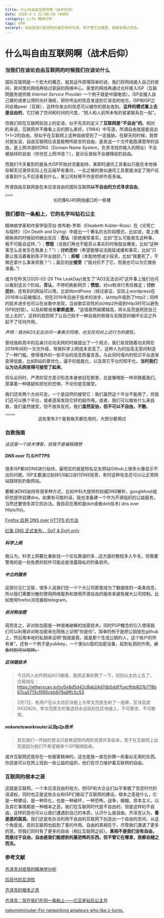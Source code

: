 ```yaml
---
title: 什么叫自由互联网啊（战术后仰）
date: 2020-3-1 22:00:59 +0800
category: Life 精神分析
tags: GFW
excerpt: 自由是我们能想到的最恐怖的东西，但不管它在哪里，我都会随之而去。
---
```




# 什么叫自由互联网啊（战术后仰）



### 当我们在谈论自由互联网的时候我们在谈论什么

国际互联网是一个宏大的概念，就其运作原理简单的说，我们将网线接入自己的房间，房间里的网线再经过家庭的网络中心，家里的网线再通过光纤接入ISP（互联网服务提供商 *Internet Service Provider* 一个例子就是中国电信）。ISP会接入自己建的或者公用的光纤海缆，把你传出的信息发送到它该去的地方。ISP和ISP之间会做peer（互联），这样你发出的信息可以被你的朋友收到。**这样的模式看上去是自由的**，它打破了空间和时间的尺度，“把人和人前所未有的紧紧联系在一起”。



但我们却在互联网前加上的定语，似乎先天的定义了**互联网是“不自由”的**。相对的来说，互联网并不像看上去的那么美好。《1984》中写道，所谓自由就是能说出1+1=2的自由。但似乎在互联网上这种自由受到了一定威胁。在聊天的时候，我曾对朋友说，自由互联网应该是能畅所欲言的自由，是发送一个文件能跑满宽带的自由，是上网冲浪时DNS（Domain Name System，负责寻找你输入的网址）不会被劫持的自由（你也在上网冲浪？），是论坛发帖不会被降权的自由。

而我们今天看到的是各大ISP开始对流量劫持，某即时通讯工具看似只能在本地保存聊天记录但实际上在云端早有备份，一丘之貉的类似通讯工具更是决定了用户应该看到什么不应该看到什么，某公司标榜不作恶但却作恶多端。



所谓自由互联网是在本应该自由的国际互联网**以不自由的方式寻求自由**。



<img src="https://am9paw.sn.files.1drv.com/y4mOttBwwxw8m_0e-5YJLuLcoYo4-yhYeDHbMWcLccoV1yIL5AklRHVAJPaNVrNegk7hS4tFjPCSkTRP9qKtmdvmGje9HF7mTdM-0dJHxu1HbunwC7E0c0Uxi6DGw4H_SZMoNv5tVOyhbXROHceN2c7i_3VgWNb_7qVf1ZDTHIz_JhDc2ruMCLIPHcUpSpRnxjSATjaF8OdTTPqhrM2QDHOYw?width=600&amp;height=800&amp;cropmode=none" alt="RJ45" style="zoom: 50%;" />



<center>长的像RJ45网线接口的一栋楼</center>


### 我们都在一条船上，它的名字叫钻石公主

精神病学家和作家伊丽莎白·库布勒-罗斯（Elisabeth Kübler-Ross）在《论死亡与临终》（On Death and Dying）中提出一个著名的五阶段模式，比如说，患上晚期疾病的时候如何做出反应：**否认**（拒绝接受事实，比如“怎么可能发生这种事，我不可能会这样。”）；**愤怒**（当我们再也不能否认事实的时候就会爆发，比如“这种事怎么会发生在我身上？”）；**讨价还价**（希望能够设法拖延或缓和事实，比如“只要让我活着看到孩子毕业就好。”）；**抑郁**（本能地想减少投资，比如“我要死了，干嘛还拿什么事来烦我？”）；最后则是**接受**（“我对抗不了它，但我也可以为它做些准备。”）



或许在昨天(2020-02-29 The LeakDay)发生了“AO3无法访问”这件事上我们也可以看到这五个阶段。**否认**，不停的刷新网页；**愤怒**，对xz粉进行责任推定；**讨价还价**，还有别的网站可以用，比如WordPress（经过查证，实际上wordpress在2016年以前被墙过，但在2016年后由于技术的进步，从http升级到了http2；同样的技术进步也可以在谷歌中发现，当谷歌实验性的从http2升级到http3时可以避免ISP的封锁）。以及抑郁或者**歇斯底里**，“这墙居然越建越高，砖头反而是网民自己加上去的”。这样的抱怨除了让自己陷于一种自我的倒错与无限恶的循环论证之外起不了任何作用。



*声明：我对AO3无法访问一事表示同情，也无任何对上述行为的褒贬。*



曾经我和高中的后桌讨论功夫网的时候提出了一个观点，我们发现随着功夫网在2019年间的一次次升级，导致科学上网成本变高了。这种人为的加高无意间制造 了一种门槛，使得墙外的一些平台的信息质量变高，与此同时墙内的知识平台逐渐变得低能，比如B站的普世化，逼乎的低能化，以及其它平台的知乎化。**当时我们认为功夫网变得可接受了起来**。



但与此同时，严肃的官方意识形态本身依旧在那里，总是像暗影一样伴随着我们，笼罩着一种猜疑和担忧的恐惧，不论你是否接受。



我们还有两个方向可走。一个是自然的接受它：我们虽然这个平台不能用了，但我们还可以换个平台，或者逐渐发现它好的副作用。或者，我们可以做些什么来自救，我们虽然接受，但不放弃反抗，我们**虽然妥协，但不可以不自由，不酷**。



<img src="https://am9saw.sn.files.1drv.com/y4mOFQnpQXL955KaB_Ry7jByEd2RN_l6u6F3IZZ_2zxTt3JxBX_iB-FTr0R-5LbFki7KwHRBnensq4byr-Wpcb782Cb22Mqc-FdHXuMEOEoeuMGI7tFEjVuWIyMPDFEHNorlvq-NK6YAnagbxoA-SlrlB_gXbQEUXyB5NfkldD_eR9UQg3nGxD07SD35rxTdVP9Oc-VVc1Y6pILosHSBu7v6w?width=904&amp;height=1280&amp;cropmode=none" alt="我失去的更多" style="zoom:33%;" />

<center>这些里有3个是我每天都在用的，大部分都用过</center>


### 自救指南

*这还是一个技术博客，但我不是编程随想*



##### DNS over TLS/HTTPS

很多ISP都对DNS进行劫持，最明显的就是知名交友网站Github上很多头像显示不出的问题。ISP主要通过劫持53端口进行DNS抢答，有时这种攻击还可以让正常网站跳转到钓鱼网站。

要解决DNS劫持有很多种方式，比如中科大提供的权威DNS解析，googlehost组织也提供自建dns。如果有可能的话，我也准备建一个作为开源组织的公益服务。当然还要很多其它的办法。我目前在用的是doh或者doh技术( dns over https/tls)。

[Firefox 启用 DNS over HTTPS 的方法](https://www.v2ex.com/t/444059)

[红鱼 DNS 正式发布， DoT & DoH only](https://www.rubyfish.cn/)



##### 科学上网

我认为，科学上网要比重新找一个论坛靠谱的多...这方面的教程多入牛毛，但需要警惕的是一些免费的软件可能会是泄露隐私的钓鱼软件。


##### 中立的服务

这部分见仁见智，很多人说我们在一个个大公司那里成为了数据库的一条条信息，所以我们需要分散的使用网络服务和使用开源自由的服务来避免被大公司控制。比如使用firefox浏览器和telegram。


##### 非对称加密

简而言之，非对称加密是一种很难破解的加密技术。同时PGP概念的引入使得我们可以利用非对称加密来在网络上证明“你是你”。简单的例子是把公钥放在github上，然后用本地的私钥来证明“我就是我，就是那个生成公钥的人，这个账户的所有者”。还有一个例子是yubikey，一个类似U盘的加密设备，起到私钥的作用，<del>紧急时刻可以咬碎。</del>


##### 区块链技术

> 今日同人创作网站AO3被墙，我把这事折腾了一下，刻到以太坊上去了。
> 交易地址：https://etherscan.io/tx/0x8d5d42c8ab24d7db5ddf7cecffdd621b778b67ca5713cf695cbb679a9ffc5c53

> 2月7日，有用户在以太坊区块链上为李文亮医生树了一座碑，区块高度9432824。李文亮医生的事迹将永远铭刻在区块链上，不可篡改，不可删除。



##### nekoneteworkrouter以及p2p技术

> 其实我们一开始的想法只是希望把内网的资源共享起来，至于在互联网上出现是因为我们不希望被单个ISP捆绑起来。


或许互联网还是存在一些极客精神的，这也是我一直在折腾一些看似无用的东西。你还是可以在网上找到一些公益的组织，他们在尽力维护着互联网的自由。



### 互联网的根本之恶

这就是互联网，一个本应该自由的地方。但ISP和大企业们似乎掌握了信息时代的话语权，同时也正是这些企业和ISP们推动了互联网的建设。根本之恶是什么，它是一种建设，是一种异化，也是一种破坏，一种恐怖。战争，婚姻，资本主义，以及其它事情都是一种根本之恶。我们在互联网时代是不自由的，但是这样的不自由，这样的恶也可以让我们遭遇到自己的本质，认识什么是自由。齐泽克认为，**善是恶的面具**。我们还是有办法利用不自由的互联网下创造出一个自由的空间。从这个角度说，恶的互联网也起到了善的作用。自由的真相在于，尽管我们遭遇了更多的恶，但我们同时有了更多的自由（相比互联网之前）。**真相不是我们没有自由，而是过于自由，自由是我们能想到的最恐怖的东西，但不管它在哪里，我都会随之而去。**



### 参考文献

[齐泽克对疫情的精神学分析](https://zhuanlan.zhihu.com/p/108814381)

[后现代的互消性](https://zhuanlan.zhihu.com/p/80155781)

[齐泽克的根本之恶](https://zhuanlan.zhihu.com/p/87091670)

[齐泽克：现在我们在同一条船上——它正是钻石公主号](https://zhuanlan.zhihu.com/p/107653850)

[nekomimirouter-For networking amateurs who like z-turns.](https://nekomimirouter.com/)

